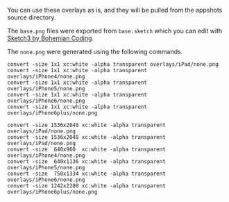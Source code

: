 You can use these overlays as is, and they will be pulled from the appshots source directory.

The `base.png` files were exported from `base.sketch` which you can edit with [Sketch3 by Bohemian Coding](http://bohemiancoding.com/sketch/).

The `none.png` were generated using the following commands.

```
convert -size 1x1 xc:white -alpha transparent overlays/iPad/none.png
convert -size 1x1 xc:white -alpha transparent overlays/iPhone4/none.png
convert -size 1x1 xc:white -alpha transparent overlays/iPhone5/none.png
convert -size 1x1 xc:white -alpha transparent overlays/iPhone6/none.png
convert -size 1x1 xc:white -alpha transparent overlays/iPhone6plus/none.png
```

```
convert -size 1536x2048 xc:white -alpha transparent overlays/iPad/none.png
convert -size 1536x2048 xc:white -alpha transparent overlays/iPad/none.png
convert -size  640x960  xc:white -alpha transparent overlays/iPhone4/none.png
convert -size  640x1136 xc:white -alpha transparent overlays/iPhone5/none.png
convert -size  750x1334 xc:white -alpha transparent overlays/iPhone6/none.png
convert -size 1242x2208 xc:white -alpha transparent overlays/iPhone6plus/none.png
```
